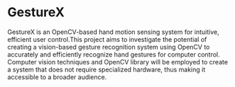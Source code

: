 # GestureX
GestureX is an OpenCV-based hand motion sensing system for intuitive, efficient user control.This project aims to investigate the potential of creating a vision-based gesture recognition system using OpenCV to accurately and efficiently recognize hand gestures for computer control.
Computer vision techniques and OpenCV
library will be employed to create a system that does not
require specialized hardware, thus making it accessible to a
broader audience.
